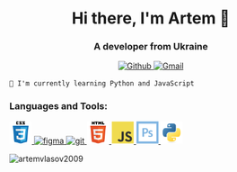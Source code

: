 <h1 align="center">Hi there, I'm Artem 👋</h1> <h3 align="center">A developer from Ukraine</h3> <p align="center"> <a href="https://github.com/artemvlasov2009"> <img src="https://img.shields.io/badge/Github-000000?style=for-the-badge&logo=Github&logoColor=white" alt="Github" /> </a> <a href="mailto:av3411261@gmail.com"> <img src="https://img.shields.io/badge/Gmail-D14836?style=for-the-badge&logo=Gmail&logoColor=white" alt="Gmail"/> </a> </p>

    🌱 I'm currently learning Python and JavaScript

<h3 align="left">Languages and Tools:</h3> <p align="left"> <a href="https://www.w3schools.com/css/" target="_blank" rel="noreferrer"> <img src="https://raw.githubusercontent.com/devicons/devicon/master/icons/css3/css3-original-wordmark.svg" alt="css3" width="40" height="40"/> </a> <a href="https://www.figma.com/" target="_blank" rel="noreferrer"> <img src="https://www.vectorlogo.zone/logos/figma/figma-icon.svg" alt="figma" width="40" height="40"/> </a> <a href="https://git-scm.com/" target="_blank" rel="noreferrer"> <img src="https://www.vectorlogo.zone/logos/git-scm/git-scm-icon.svg" alt="git" width="40" height="40"/> </a> <a href="https://www.w3.org/html/" target="_blank" rel="noreferrer"> <img src="https://raw.githubusercontent.com/devicons/devicon/master/icons/html5/html5-original-wordmark.svg" alt="html5" width="40" height="40"/> </a> <a href="https://developer.mozilla.org/en-US/docs/Web/JavaScript" target="_blank" rel="noreferrer"> <img src="https://raw.githubusercontent.com/devicons/devicon/master/icons/javascript/javascript-original.svg" alt="javascript" width="40" height="40"/> </a> <a href="https://www.photoshop.com/en" target="_blank" rel="noreferrer"> <img src="https://raw.githubusercontent.com/devicons/devicon/master/icons/photoshop/photoshop-line.svg" alt="photoshop" width="40" height="40"/> </a> <a href="https://www.python.org" target="_blank" rel="noreferrer"> <img src="https://raw.githubusercontent.com/devicons/devicon/master/icons/python/python-original.svg" alt="python" width="40" height="40"/> </a> </p> <p><img align="center" src="https://github-readme-stats.vercel.app/api/top-langs?username=artemvlasov2009&show_icons=true&locale=en&layout=compact" alt="artemvlasov2009" /></p>

